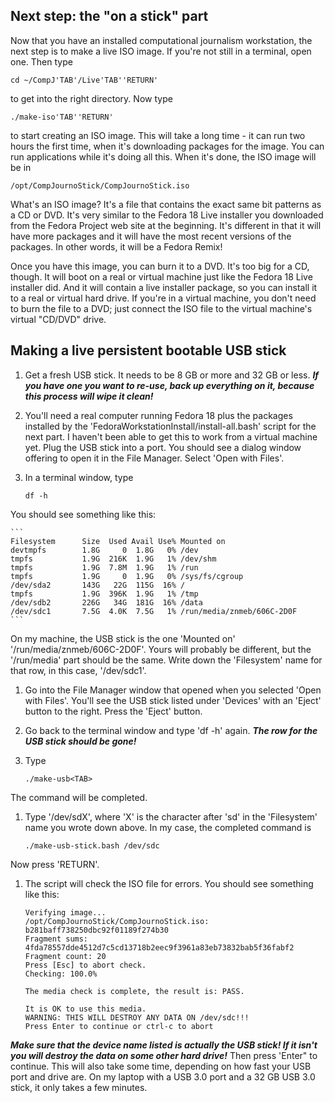 ## Next step: the "on a stick" part

Now that you have an installed computational journalism workstation, the next step is to make a live ISO image. If you're not still in a terminal, open one. Then type
```
cd ~/CompJ'TAB'/Live'TAB''RETURN'
```
to get into the right directory. Now type

```
./make-iso'TAB''RETURN'
```
to start creating an ISO image. This will take a long time - it can run two hours the first time, when it's downloading packages for the image. You can run applications while it's doing all this. When it's done, the ISO image will be in
```
/opt/CompJournoStick/CompJournoStick.iso
```
What's an ISO image? It's a file that contains the exact same bit patterns as a CD or DVD. It's very similar to the Fedora 18 Live installer you downloaded from the Fedora Project web site at the beginning. It's different in that it will have more packages and it will have the most recent versions of the packages. In other words, it will be a Fedora Remix!

Once you have this image, you can burn it to a DVD. It's too big for a CD, though. It will boot on a real or virtual machine just like the Fedora 18 Live installer did. And it will contain a live installer package, so you can install it to a real or virtual hard drive. If you're in a virtual machine, you don't need to burn the file to a DVD; just connect the ISO file to the virtual machine's virtual "CD/DVD" drive.

## Making a live persistent bootable USB stick
1. Get a fresh USB stick. It needs to be 8 GB or more and 32 GB or less. ***If you have one you want to re-use, back up everything on it, because this process will wipe it clean!***
1. You'll need a real computer running Fedora 18 plus the packages installed by the 'FedoraWorkstationInstall/install-all.bash' script for the next part. I haven't been able to get this to work from a virtual machine yet. Plug the USB stick into a port. You should see a dialog window offering to open it in the File Manager. Select 'Open with Files'.
1. In a terminal window, type

    ```
    df -h
    ```
You should see something like this:

    ```
    Filesystem      Size  Used Avail Use% Mounted on
    devtmpfs        1.8G     0  1.8G   0% /dev
    tmpfs           1.9G  216K  1.9G   1% /dev/shm
    tmpfs           1.9G  7.8M  1.9G   1% /run
    tmpfs           1.9G     0  1.9G   0% /sys/fs/cgroup
    /dev/sda2       143G   22G  115G  16% /
    tmpfs           1.9G  396K  1.9G   1% /tmp
    /dev/sdb2       226G   34G  181G  16% /data
    /dev/sdc1       7.5G  4.0K  7.5G   1% /run/media/znmeb/606C-2D0F
    ```
On my machine, the USB stick is the one 'Mounted on' '/run/media/znmeb/606C-2D0F'. Yours will probably be different, but the '/run/media' part should be the same. Write down the 'Filesystem' name for that row, in this case, '/dev/sdc1'.
1. Go into the File Manager window that opened when you selected 'Open with Files'. You'll see the USB stick listed under 'Devices' with an 'Eject' button to the right. Press the 'Eject' button.
1. Go back to the terminal window and type 'df -h' again. ***The row for the USB stick should be gone!***
1. Type

    ```
    ./make-usb<TAB>
    ```
The command will be completed.
1. Type '/dev/sdX', where 'X' is the character after 'sd' in the 'Filesystem' name you wrote down above. In my case, the completed command is

    ```
    ./make-usb-stick.bash /dev/sdc
    ```
Now press 'RETURN'.
1. The script will check the ISO file for errors. You should see something like this:

    ```
    Verifying image...
    /opt/CompJournoStick/CompJournoStick.iso:   b281baff738250dbc92f01189f274b30
    Fragment sums: 4fda78557dde4512d7c5cd13718b2eec9f3961a83eb73832bab5f36fabf2
    Fragment count: 20
    Press [Esc] to abort check.
    Checking: 100.0%
    
    The media check is complete, the result is: PASS.
    
    It is OK to use this media.
    WARNING: THIS WILL DESTROY ANY DATA ON /dev/sdc!!!
    Press Enter to continue or ctrl-c to abort
    ```
***Make sure that the device name listed is actually the USB stick! If it isn't you will destroy the data on some other hard drive!*** Then press 'Enter" to continue. This will also take some time, depending on how fast your USB port and drive are. On my laptop with a USB 3.0 port and a 32 GB USB 3.0 stick, it only takes a few minutes.
